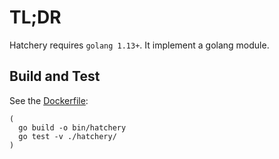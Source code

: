 # TL;DR

Hatchery requires `golang 1.13+`.  It implement a golang module.


## Build and Test

See the [Dockerfile](../../Dockerfile):

```
(
  go build -o bin/hatchery
  go test -v ./hatchery/
)

```
